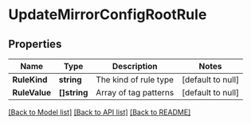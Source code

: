 # UpdateMirrorConfigRootRule

## Properties
Name | Type | Description | Notes
------------ | ------------- | ------------- | -------------
**RuleKind** | **string** | The kind of rule type | [default to null]
**RuleValue** | **[]string** | Array of tag patterns | [default to null]

[[Back to Model list]](../README.md#documentation-for-models) [[Back to API list]](../README.md#documentation-for-api-endpoints) [[Back to README]](../README.md)


